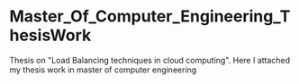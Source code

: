 # Master_Of_Computer_Engineering_ThesisWork
Thesis on "Load Balancing techniques in cloud computing".
Here I attached my thesis work in master of computer engineering
